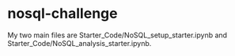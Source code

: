 # nosql-challenge

My two main files are Starter_Code/NoSQL_setup_starter.ipynb and Starter_Code/NoSQL_analysis_starter.ipynb. 
